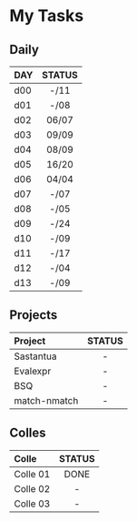# My Tasks

## Daily
| DAY | STATUS |
| :-- | :---: |
| d00 | -/11 |
| d01 | -/08 |
| d02 | 06/07 |
| d03 | 09/09 |
| d04 | 08/09 |
| d05 | 16/20 |
| d06 | 04/04 |
| d07 | -/07 |
| d08 | -/05 |
| d09 | -/24 |
| d10 | -/09 |
| d11 | -/17 |
| d12 | -/04 |
| d13 | -/09 |

## Projects
| Project | STATUS |
| :-- | :---: |
| Sastantua | - |
| Evalexpr | - |
| BSQ | - |
| match-nmatch | - |

## Colles
| Colle | STATUS |
| :-- | :---: |
| Colle 01 | DONE |
| Colle 02 | - |
| Colle 03 | - |
